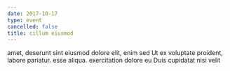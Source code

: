 ```yaml
---
date: 2017-10-17
type: event
cancelled: false
title: cillum eiusmod
---
```

amet, deserunt sint eiusmod dolore elit, enim sed Ut ex voluptate proident, labore pariatur. esse aliqua. exercitation dolore eu Duis cupidatat nisi velit